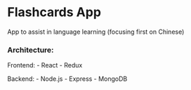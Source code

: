 # Flashcards App

App to assist in language learning (focusing first on Chinese)

### Architecture:

Frontend: 
    - React 
    - Redux

Backend: 
    - Node.js 
    - Express 
    - MongoDB
        

